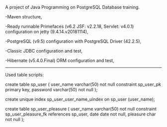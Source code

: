 A project of Java Programming on PostgreSQL Database training.

-Maven structure,

-Ready runnable Primefaces (v6.2 JSF: v2.2.18, Servlet: v4.0.1) configuration on jetty (9.4.14.v20181114),

-PostgreSQL (v9.5) configuration with PostgreSQL Driver (42.2.5),

-Classic JDBC configuration and test,

-Hibernate (v5.4.0.Final) ORM configuration and test,

---------
Used table scripts:

create table sp_user
(
  user_name varchar(50) not null
    constraint sp_user_pk
    primary key,
  password  varchar(50) not null
);

create unique index sp_user_user_name_uindex
  on sp_user (user_name);

create table sp_user_pleasure
(
  user_name varchar(50) not null
    constraint sp_user_pleasure_fk
    references sp_user,
  date      date        not null,
  pleasure  char        not null
);
